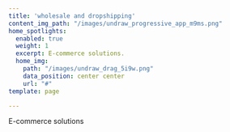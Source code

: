 ```yaml
---
title: 'wholesale and dropshipping'
content_img_path: "/images/undraw_progressive_app_m9ms.png"
home_spotlights:
  enabled: true
  weight: 1
  excerpt: E-commerce solutions.
  home_img:
    path: "/images/undraw_drag_5i9w.png"
    data_position: center center
    url: "#"
template: page

---
```

E-commerce solutions
